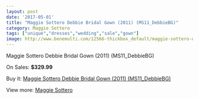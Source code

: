 ```yaml
---
layout: post
date: '2017-05-01'
title: "Maggie Sottero Debbie Bridal Gown (2011) (MS11_DebbieBG)"
category: Maggie Sottero
tags: ["unique","dresses","wedding","sale","gown"]
image: http://www.benemulti.com/12566-thickbox_default/maggie-sottero-debbie-bridal-gown-2011-ms11debbiebg.jpg
---
```

Maggie Sottero Debbie Bridal Gown (2011) (MS11_DebbieBG)

On Sales: **$329.99**
<a href="https://www.benemulti.com/en/maggie-sottero/4707-maggie-sottero-debbie-bridal-gown-2011-ms11debbiebg.html"><amp-img layout="responsive" width="600" height="600" src="//www.benemulti.com/12566-thickbox_default/maggie-sottero-debbie-bridal-gown-2011-ms11debbiebg.jpg" alt="Maggie Sottero Debbie Bridal Gown (2011) (MS11_DebbieBG) 0" /></a>
<a href="https://www.benemulti.com/en/maggie-sottero/4707-maggie-sottero-debbie-bridal-gown-2011-ms11debbiebg.html"><amp-img layout="responsive" width="600" height="600" src="//www.benemulti.com/12567-thickbox_default/maggie-sottero-debbie-bridal-gown-2011-ms11debbiebg.jpg" alt="Maggie Sottero Debbie Bridal Gown (2011) (MS11_DebbieBG) 1" /></a>

Buy it: [Maggie Sottero Debbie Bridal Gown (2011) (MS11_DebbieBG)](https://www.benemulti.com/en/maggie-sottero/4707-maggie-sottero-debbie-bridal-gown-2011-ms11debbiebg.html "Maggie Sottero Debbie Bridal Gown (2011) (MS11_DebbieBG)")

View more: [Maggie Sottero](https://www.benemulti.com/en/41-maggie-sottero "Maggie Sottero")